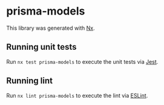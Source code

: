 # prisma-models

This library was generated with [Nx](https://nx.dev).

## Running unit tests

Run `nx test prisma-models` to execute the unit tests via [Jest](https://jestjs.io).

## Running lint

Run `nx lint prisma-models` to execute the lint via [ESLint](https://eslint.org/).
